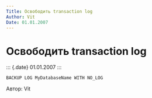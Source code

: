```yaml
---
Title: Освободить transaction log
Author: Vit
Date: 01.01.2007
---
```



Освободить transaction log
==========================

::: {.date}
01.01.2007
:::

    BACKUP LOG MyDatabaseName WITH NO_LOG

Автор: Vit
